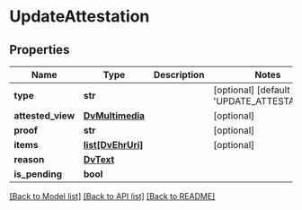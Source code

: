 # UpdateAttestation

## Properties
Name | Type | Description | Notes
------------ | ------------- | ------------- | -------------
**type** | **str** |  | [optional] [default to 'UPDATE_ATTESTATION']
**attested_view** | [**DvMultimedia**](DvMultimedia.md) |  | [optional] 
**proof** | **str** |  | [optional] 
**items** | [**list[DvEhrUri]**](DvEhrUri.md) |  | [optional] 
**reason** | [**DvText**](DvText.md) |  | 
**is_pending** | **bool** |  | 

[[Back to Model list]](../README.md#documentation-for-models) [[Back to API list]](../README.md#documentation-for-api-endpoints) [[Back to README]](../README.md)

